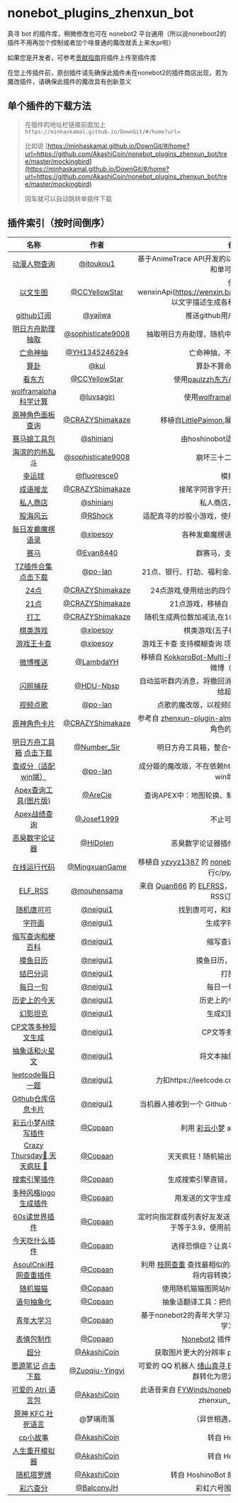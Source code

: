 # nonebot_plugins_zhenxun_bot

真寻 bot 的插件库，稍微修改也可在 nonebot2 平台通用（所以说noneboot2的插件不用再加个控制或者加个啥普通的魔改就丢上来水pr啦）

如果您是开发者，可参考[贡献指南](./CONTRIBUTING.md)将插件上传至插件库

在您上传插件前，原创插件请先确保此插件未在nonebot2的插件商店出现，若为魔改插件，请确保此插件的魔改具有创新意义

## 单个插件的下载方法

> 在插件的地址栏链接前面加上`https://minhaskamal.github.io/DownGit/#/home?url=`
>
> 比如说 [https://minhaskamal.github.io/DownGit/#/home?url=https://github.com/AkashiCoin/nonebot_plugins_zhenxun_bot/tree/master/mockingbird](https://minhaskamal.github.io/DownGit/#/home?url=https://github.com/AkashiCoin/nonebot_plugins_zhenxun_bot/tree/master/mockingbird)
>
> 回车就可以自动跳转单插件下载

## 插件索引（按时间倒序）

<!-- 新内容请添加到首行 -->

|                             名称                             |                           作者                           |                             备注                             |
| :----------------------------------------------------------: | :------------------------------------------------------: | :----------------------------------------------------------: |
| [动漫人物查询](https://github.com/itoukou1/zhenxun_plugin_animetrace) |           [@itoukou1](https://github.com/itoukou1)          |                 基于AnimeTrace API开发的以图识番插件，支持多可能性查询和单可能查询。                 | 
| [以文生图](https://github.com/CCYellowStar/zhenxun_plugin_TextToPic) |           [@CCYellowStar](https://github.com/CCYellowStar)           |                 使用wenxinApi(https://wenxin.baidu.com/moduleApi/ernieVilg)以文字描述生成各种风格图片的真寻插件                 |
| [github订阅](https://github.com/AkashiCoin/nonebot_plugins_zhenxun_bot/tree/master/github_sub) |           [@yajiwa](https://github.com/yajiwa)           |                 推送github用户动态或仓库动态                 |
| [明日方舟助理抽取](https://github.com/sophisticate9008/draw_helper) |         [@sophisticate9008](https://github.com/sophisticate9008)         |                     抽取明日方舟助理，随机中文语音（转型为收藏小游戏）                     |
| [亡命神抽](https://github.com/YH1345246294/DeadMansDraw) |         [@YH1345246294](https://github.com/YH1345246294)         |                     亡命神抽，不是你死就是我亡                     |
| [算卦](https://github.com/kuiiue/zhenxun-plugin-suangua) |         [@kui](https://github.com/kuiiue)         |                     算卦不算命，求己胜求人                     |
| [看东方](https://github.com/CCYellowStar/zhenxun_plugin_looktouhou) |         [@CCYellowStar](https://github.com/CCYellowStar)         |                     使用[paulzzh东方API](https://img.paulzzh.com/)来获取对应角色图                     |
| [wolframalpha科学计算](https://github.com/luvsagiri/zhenxun_plugin_wolframalpha) |           [@luvsagiri](https://github.com/luvsagiri)           |     使用[wolframalpha](https://www.wolframalpha.com/)进行科学计算     |
| [原神角色面板查询](https://github.com/CRAZYShimakaze/zhenxun_extensive_plugin/tree/main/genshin_role_info) |         [@CRAZYShimakaze](https://github.com/CRAZYShimakaze)         |                     移植自[LittlePaimon](https://github.com/CMHopeSunshine/LittlePaimon),展示角色的面板和伤害数据   
| [赛马娘工具包](https://github.com/shinianj/zhenxun_plugin_uma_mn) |         [@shinianj](https://github.com/shinianj)         |                     由hoshinobot适配的赛马娘工具包                     |
| [海滨的灼热乱斗](https://github.com/sophisticate9008/fight)  | [@sophisticate9008](https://github.com/sophisticate9008) |                    崩坏三十二英桀战斗模拟                    |
| [幸运球](https://github.com/fluoresce0/zhenxun_plugins_luckyball) |       [@fluoresce0](https://github.com/fluoresce0)       |                           模拟彩票                           |
| [成语接龙](https://github.com/CRAZYShimakaze/zhenxun_extensive_plugin/tree/main/idiom_salon) |   [@CRAZYShimakaze](https://github.com/CRAZYShimakaze)   |               接尾字同音字开头的成语，1v1对抗                |
| [私人商店](https://github.com/shinianj/zhenxun_plugin_personalshop) |         [@shinianj](https://github.com/shinianj)         |                     私人商店，可自己开店                     |
| [股海风云](https://github.com/RShock/zhenxun_plugin_stock_legend) |           [@RShock](https://github.com/RShock)           |     适配真寻的炒股小游戏，使用真寻经济系统和真实股市数据     |
| [每日发癫魔楞语录](https://github.com/xipesoy/zhenxun_plugin_meiriyiju) |          [@xipesoy](https://github.com/xipesoy)          |                各种发癫魔楞语言，支持替换主角                |
|  [赛马](https://github.com/Evan8440/zhenxun_bot_HorseRace)   |         [@Evan8440](https://github.com/Evan8440)         |                    群赛马，支持自定义事件                    |
| [TZ插件合集](https://github.com/po-lan/zhenxun_plugins_TZseries)  [点击下载](https://github.com/po-lan/zhenxun_plugins_TZseries/releases/download/v0.2/zhenxun_plugins_TZseries.zip) |           [@po-lan](https://github.com/po-lan)           |     21点、银行、打劫、福利金、刮刮乐、小人举牌的插件合集     |
| [24点](https://github.com/CRAZYShimakaze/zhenxun_extensive_plugin/tree/main/24_point) |   [@CRAZYShimakaze](https://github.com/CRAZYShimakaze)   |       24点游戏,使用给出的四个数字，利用加减乘除算出24        |
| [21点](https://github.com/CRAZYShimakaze/zhenxun_extensive_plugin/tree/main/21_point) |   [@CRAZYShimakaze](https://github.com/CRAZYShimakaze)   | 21点游戏，移植自 [yaowan233](https://github.com/yaowan233/nonebot-plugin-blackjack),适配真寻 |
| [打工](https://github.com/CRAZYShimakaze/zhenxun_extensive_plugin/tree/main/work) |   [@CRAZYShimakaze](https://github.com/CRAZYShimakaze)   |      随机生成两位数加减法,在100秒内计算10道题来获取金币      |
| [棋类游戏](https://github.com/xipesoy/nonebot_plugins_zhenxun_bot/tree/index/nonebot_plugin_boardgame) |          [@xipesoy](https://github.com/xipesoy)          |                棋类游戏(五子棋/围棋/国际象棋)                |
| [游戏王卡查](https://github.com/xipesoy/nonebot_plugins_zhenxun_bot/tree/index/youxiwang) |          [@xipesoy](https://github.com/xipesoy)          | 游戏王卡查 支持模糊查询 项目源地址 [nonebot_plugin_ygo](https://github.com/anlen123/nonebot_plugin_ygo) |
| [微博推送](https://github.com/LambdaYH/zhenxun_plugin_weibo) |         [@LambdaYH](https://github.com/LambdaYH)         | 移植自 [KokkoroBot-Multi-Platform](https://github.com/zzbslayer/KokkoroBot-Multi-Platform) ，在群聊内推送特定的微博（可配置） |
| [闪照捕获](https://github.com/HDU-Nbsp/zhenxun_plugin_intercept_withdraw) |         [@HDU-Nbsp](https://github.com/HDU-Nbsp)         | 自动监听群内消息，将撤回消息与闪照（解析为图片后）反馈给超级用户 |
| [视频点歌](https://github.com/po-lan/zhenxun_plugin_VMusic)  |           [@po-lan](https://github.com/po-lan)           |         点歌的魔改版，以视频的方式输出音乐来确保音质         |
| [原神角色卡片](https://github.com/CRAZYShimakaze/zhenxun_extensive_plugin) |   [@CRAZYShimakaze](https://github.com/CRAZYShimakaze)   | 参考自 [zhenxun-plugin-almanac](https://github.com/zhenxun-org/zhenxun_bot-tg/tree/main/plugins/genshin/almanac)，展示橱窗中第一个或指定角色的面板数据 |
| [明日方舟工具箱](https://github.com/NumberSir/zhenxun_arktools) [点击下载](https://github.com/NumberSir/zhenxun_arktools/releases/download/v1.0.0/zhenxun_arktools.zip) |       [@Number_Sir](https://github.com/NumberSir)        |         明日方舟工具箱，整合一些有需求的资料查询功能         |
| [查成分（适配win端）](https://github.com/po-lan/zhenxun-nonebot-plugin-ddcheck) |           [@po-lan](https://github.com/po-lan)           | 成分姬的魔改版，不在依赖htmlrender插件，使其能简单的在win端运行。 |
| [Apex查询工具(图片版)](https://github.com/AreCie/Apex_Tool)  |           [@AreCie](https://github.com/AreCie)           |      查询APEX中：地图轮换、制造轮换、猎杀信息、玩家信息      |
| [Apex战绩查询](https://github.com/Josef1999/ApexLegends-QQ-Robot) |        [@Josef1999](https://github.com/Josef1999)        |                        不止可以查战绩                        |
| [恶臭数字论证器](https://github.com/HiDolen/nonebot_plugin_homonumber) |          [@HiDolen](https://github.com/HiDolen)          |             恶臭数字论证器插件，适配zhenxun_bot              |
| [在线运行代码](https://github.com/MingxuanGame/zhenxun_plugin_code) |     [@MingxuanGame](https://github.com/MingxuanGame)     | 移植自 [yzyyz1387](https://github.com/yzyyz1387) 的 [nonebot_plugin_code](https://github.com/yzyyz1387/nonebot_plugin_code)，在 QQ 群内运行c/py/go等代码 |
| [ELF_RSS](https://github.com/AkashiCoin/nonebot_plugins_zhenxun_bot/tree/master/ELF_RSS) |       [@mouhensama](https://github.com/mouhensama)       | 来自 [Quan666](https://github.com/Quan666) 的 [ELFRSS](https://github.com/Quan666/ELF_RSS)，并在其基础上进行了真寻适配的RSS订阅插件。 |
| [随机唐可可](https://github.com/AkashiCoin/nonebot_plugins_zhenxun_bot/tree/master/nonebot_plugin_randomtkk) |          [@neigui1](https://github.com/neigui1)          |               找到唐可可，和她一起做学园偶像！               |
| [字符画](https://github.com/AkashiCoin/nonebot_plugins_zhenxun_bot/tree/master/nonebot_plugin_charpic) |          [@neigui1](https://github.com/neigui1)          |                      生成字符画支持gif                       |
| [缩写查询和梗百科](https://github.com/AkashiCoin/nonebot_plugins_zhenxun_bot/tree/what) |          [@neigui1](https://github.com/neigui1)          |                       缩写查询和梗百科                       |
| [摸鱼日历](https://github.com/AkashiCoin/nonebot_plugins_zhenxun_bot/tree/master/nonebot_plugin_moyu) |          [@neigui1](https://github.com/neigui1)          |                    摸鱼日历，摸鱼真舒服啊                    |
| [结巴分词](https://github.com/AkashiCoin/nonebot_plugins_zhenxun_bot/tree/master/shuffle) |          [@neigui1](https://github.com/neigui1)          |                           打乱句子                           |
| [每日一句](https://github.com/AkashiCoin/nonebot_plugins_zhenxun_bot/tree/master/nonebot_plugin_everyday_en) |          [@neigui1](https://github.com/neigui1)          |                       每日一句英文句子                       |
| [历史上的今天](https://github.com/AkashiCoin/nonebot_plugins_zhenxun_bot/tree/master/todaybefore) |          [@neigui1](https://github.com/neigui1)          |                     历史上的今天是什么呢                     |
| [幻影坦克](https://github.com/AkashiCoin/nonebot_plugins_zhenxun_bot/tree/master/nonebot_plugin_miragetank) |          [@neigui1](https://github.com/neigui1)          |                       生成幻影坦克图片                       |
| [CP文等多种短文生成](https://github.com/AkashiCoin/nonebot_plugins_zhenxun_bot/tree/master/essay) |          [@neigui1](https://github.com/neigui1)          |                      CP文等多种短文生成                      |
| [抽象话和火星文](https://github.com/AkashiCoin/nonebot_plugins_zhenxun_bot/tree/master/text) |          [@neigui1](https://github.com/neigui1)          |                     将文本抽象化和火星文                     |
| [leetcode每日一题](https://github.com/AkashiCoin/nonebot_plugins_zhenxun_bot/tree/master/leetcode) |          [@neigui1](https://github.com/neigui1)          |       力扣https://leetcode.cn/problemset/all/每日一题        |
| [Github仓库信息卡片](https://github.com/AkashiCoin/nonebot_plugins_zhenxun_bot/tree/master/github) |          [@neigui1](https://github.com/neigui1)          |   当机器人接收到一个 Github 仓库链接时 会自动发送信息卡片    |
| [彩云小梦AI续写插件](https://github.com/AkashiCoin/nonebot_plugins_zhenxun_bot/tree/master/caiyunai) |           [@Copaan](https://github.com/Copaan)           | 利用 [彩云小梦](http://if.caiyunai.com/dream) ai续写，生成小作文 |
| [Crazy Thursday🍗 天天疯狂 🍗](https://github.com/AkashiCoin/nonebot_plugins_zhenxun_bot/tree/master/crazy_thursday) |           [@Copaan](https://github.com/Copaan)           |            天天疯狂！随机输出KFC疯狂星期四文案。             |
| [搜索引擎插件](https://github.com/AkashiCoin/nonebot_plugins_zhenxun_bot/tree/master/giyf) |           [@Copaan](https://github.com/Copaan)           |            生成搜索引擎直链，速速帮助懒狗群友体面            |
| [多种风格logo生成插件](https://github.com/AkashiCoin/nonebot_plugins_zhenxun_bot/tree/master/logo) |           [@Copaan](https://github.com/Copaan)           |              用发送的文字生成各种熟悉样式的logo              |
| [60s读世界插件](https://github.com/AkashiCoin/nonebot_plugins_zhenxun_bot/tree/master/read_60s) |           [@Copaan](https://github.com/Copaan)           | 定时向指定群或列表好友发送每日60s读世界,python版本需大于等于3.9，使用前需向env.dev加入配置 |
| [今天吃什么插件](https://github.com/AkashiCoin/nonebot_plugins_zhenxun_bot/tree/master/what2eat) |           [@Copaan](https://github.com/Copaan)           |             选择恐惧症？让真寻建议你今天吃什么！             |
| [AsoulCnki枝网查重插件](https://github.com/AkashiCoin/nonebot_plugins_zhenxun_bot/tree/master/asoulcnki) |           [@Copaan](https://github.com/Copaan)           | 利用 [枝网查重](https://asoulcnki.asia/) 查找最相似的小作文，为防止文字太长刷屏，将内容转换为图片形式发出 |
| [随机猫猫](https://github.com/AkashiCoin/nonebot_plugins_zhenxun_bot/tree/master/random_cat_gif) |           [@Copaan](https://github.com/Copaan)           |         使用随机猫猫图网站http://edgecats.net/ 实现          |
| [语句抽象化](https://github.com/AkashiCoin/nonebot_plugins_zhenxun_bot/tree/master/abstract) |           [@Copaan](https://github.com/Copaan)           |          抽象话翻译工具：把你打的字都给你emoji咯！           |
| [青年大学习](https://github.com/AkashiCoin/nonebot_plugins_zhenxun_bot/tree/master/youthstudy) |           [@Copaan](https://github.com/Copaan)           | 基于nonebot2的青年大学习插件，用于获取最新一期青年大学习答案 |
| [表情包制作](https://github.com/AkashiCoin/nonebot_plugins_zhenxun_bot/tree/master/memes) |           [@Copaan](https://github.com/Copaan)           | [Nonebot2](https://github.com/nonebot/nonebot2) 插件，用于表情包制作 |
| [超分](https://github.com/AkashiCoin/nonebot_plugins_zhenxun_bot/tree/master/super_resolution) |       [@AkashiCoin](https://github.com/AkashiCoin)       |        获取图片更大的分辨率 ps:内存小的机器不建议使用        |
| [思源笔记](https://github.com/AkashiCoin/nonebot_plugins_zhenxun_bot/tree/master/siyuan)  [点击下载](https://github.com/Zuoqiu-Yingyi/zhenxun-bot-plugin-siyuan/releases/download/v0.2.2/zhenxun_plugin_siyuan.zip) |    [@Zuoqiu-Yingyi](https://github.com/Zuoqiu-Yingyi)    | 可爱的 QQ 机器人 [绪山真寻 Bot](https://hibikier.github.io/zhenxun_bot/) 的 [思源笔记](https://github.com/siyuan-note/siyuan) 插件, 可以将 QQ 群转化为思源笔记的收集箱 |
| [可爱的 Atri 语言包](https://github.com/AkashiCoin/nonebot_plugins_zhenxun_bot/tree/master/nonebot_plugin_atri) |       [@AkashiCoin](https://github.com/AkashiCoin)       | 此语音来自 [FYWinds/nonebot-plugin-atri](https://github.com/FYWinds/nonebot-plugin-atri) 并在其基础上对 zhenxun_bot 进行适配 |
| [原神 KFC 社死语言](https://github.com/AkashiCoin/nonebot_plugins_zhenxun_bot/tree/master/genshinkfc) |                        @梦璃雨落                         |                   （异世相遇，尽享社死！）                   |
| [cp小故事](https://github.com/AkashiCoin/nonebot_plugins_zhenxun_bot/blob/master/cp) |       [@AkashiCoin](https://github.com/AkashiCoin)       |                       转自 HoshinoBot                        |
| [人生重开模拟器](https://github.com/AkashiCoin/nonebot_plugins_zhenxun_bot/tree/master/lifeRestart) |       [@AkashiCoin](https://github.com/AkashiCoin)       |                       转自 HoshinoBot                        |
| [随机塔罗牌](https://github.com/AkashiCoin/nonebot_plugins_zhenxun_bot/tree/master/tarot) |       [@AkashiCoin](https://github.com/AkashiCoin)       |            转自 HoshinoBot 的 b 站主题塔罗牌插件             |
| [彩六查分](https://github.com/AkashiCoin/nonebot_plugins_zhenxun_bot/tree/master/nonebot_plugin_r6s) |        [@BalconyJH](https://github.com/BalconyJH)        |                    彩虹六号围攻rank分查询                    |
